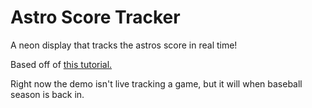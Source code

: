 # Astro Score Tracker

A neon display that tracks the astros score in real time!

Based off of [this tutorial.](https://learn.adafruit.com/rgb-led-matrices-matrix-panels-with-circuitpython/example-simple-two-line-text-scroller) 

Right now the demo isn't live tracking a game, but it will when baseball season is back in.
